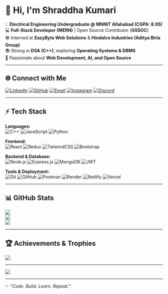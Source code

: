 # 👋 Hi, I'm Shraddha Kumari  

💡 **Electrical Engineering Undergraduate @ MNNIT Allahabad (CGPA: 8.95)**  
💻 **Full-Stack Developer (MERN)** | Open Source Contributor (**GSSOC**)  
🛠️ Interned at **EazyByts Web Solutions** & **Hindalco Industries (Aditya Birla Group)**  
📚 Strong in **DSA (C++)**, exploring **Operating Systems & DBMS**  
🚀 Passionate about **Web Development, AI, and Open Source**  

---

## 🌐 Connect with Me  
[![LinkedIn](https://img.shields.io/badge/LinkedIn-%230077B5.svg?logo=linkedin&logoColor=white)](https://linkedin.com/in/shraddhakodes) 
[![GitHub](https://img.shields.io/badge/GitHub-%23121011.svg?logo=github&logoColor=white)](https://github.com/shraddhaKodes) 
[![Email](https://img.shields.io/badge/Email-D14836?logo=gmail&logoColor=white)](mailto:vkumarranju9@gmail.com) 
[![Instagram](https://img.shields.io/badge/Instagram-%23E4405F.svg?logo=Instagram&logoColor=white)](https://instagram.com/shraddha_kum) 
[![Discord](https://img.shields.io/badge/Discord-%237289DA.svg?logo=discord&logoColor=white)](https://discord.gg/RxXp4WF7)  

---

## ⚡ Tech Stack  
**Languages:**  
![C++](https://img.shields.io/badge/C++-%2300599C.svg?style=flat&logo=c%2B%2B&logoColor=white) 
![JavaScript](https://img.shields.io/badge/JavaScript-%23F7DF1E.svg?style=flat&logo=javascript&logoColor=black) 
![Python](https://img.shields.io/badge/Python-3776AB.svg?style=flat&logo=python&logoColor=white)  

**Frontend:**  
![React](https://img.shields.io/badge/React-%2361DAFB.svg?style=flat&logo=react&logoColor=black) 
![Redux](https://img.shields.io/badge/Redux-593D88.svg?style=flat&logo=redux&logoColor=white) 
![TailwindCSS](https://img.shields.io/badge/TailwindCSS-38B2AC.svg?style=flat&logo=tailwind-css&logoColor=white) 
![Bootstrap](https://img.shields.io/badge/Bootstrap-7952B3.svg?style=flat&logo=bootstrap&logoColor=white)  

**Backend & Database:**  
![Node.js](https://img.shields.io/badge/Node.js-339933.svg?style=flat&logo=node.js&logoColor=white) 
![Express.js](https://img.shields.io/badge/Express.js-000000.svg?style=flat&logo=express&logoColor=white) 
![MongoDB](https://img.shields.io/badge/MongoDB-47A248.svg?style=flat&logo=mongodb&logoColor=white) 
![JWT](https://img.shields.io/badge/JWT-black?style=flat&logo=JSON%20web%20tokens)  

**Tools & Deployment:**  
![Git](https://img.shields.io/badge/Git-F05033.svg?style=flat&logo=git&logoColor=white) 
![GitHub](https://img.shields.io/badge/GitHub-181717.svg?style=flat&logo=github&logoColor=white) 
![Postman](https://img.shields.io/badge/Postman-FF6C37.svg?style=flat&logo=postman&logoColor=white) 
![Render](https://img.shields.io/badge/Render-46E3B7.svg?style=flat&logo=render&logoColor=white) 
![Netlify](https://img.shields.io/badge/Netlify-00C7B7.svg?style=flat&logo=netlify&logoColor=white) 
![Vercel](https://img.shields.io/badge/Vercel-000000.svg?style=flat&logo=vercel&logoColor=white)  

---

## 📊 GitHub Stats  
![](https://github-readme-stats.vercel.app/api?username=shraddhaKodes&theme=radical&hide_border=false&include_all_commits=true&count_private=true)  
![](https://github-readme-streak-stats.herokuapp.com/?user=shraddhaKodes&theme=radical&hide_border=false)  
![](https://github-readme-stats.vercel.app/api/top-langs/?username=shraddhaKodes&theme=radical&hide_border=false&layout=compact)  

---

## 🏆 Achievements & Trophies  
![](https://github-profile-trophy.vercel.app/?username=shraddhaKodes&theme=radical&no-frame=true&no-bg=true&margin-w=6)  

---

[![](https://visitcount.itsvg.in/api?id=shraddhaKodes&icon=5&color=6)](https://visitcount.itsvg.in)

---
✨ *“Code. Build. Learn. Repeat.”*  
